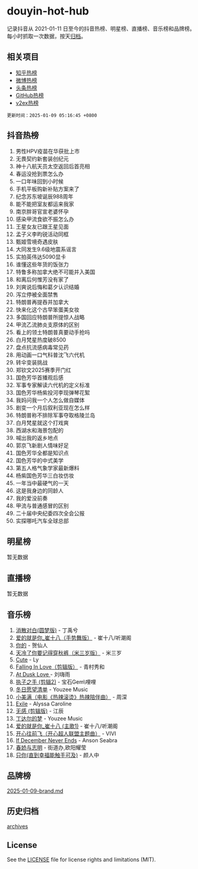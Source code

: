 # douyin-hot-hub

记录抖音从 2021-01-11 日至今的抖音热榜、明星榜、直播榜、音乐榜和品牌榜。每小时抓取一次数据，按天[归档](archives)。

## 相关项目

- [知乎热榜](https://github.com/lonnyzhang423/zhihu-hot-hub)
- [微博热榜](https://github.com/lonnyzhang423/weibo-hot-hub)
- [头条热榜](https://github.com/lonnyzhang423/toutiao-hot-hub)
- [GitHub热榜](https://github.com/lonnyzhang423/github-hot-hub)
- [v2ex热榜](https://github.com/lonnyzhang423/v2ex-hot-hub)


`更新时间：2025-01-09 05:16:45 +0800`

## 抖音热榜

1. 男性HPV疫苗在华获批上市
1. 无畏契约新套装创纪元
1. 神十八航天员太空返回后首亮相
1. 春运没抢到票怎么办
1. 一口年味回到小时候
1. 手机平板购新补贴方案来了
1. 纪念苏东坡诞辰988周年
1. 能不能把室友都运来我家
1. 南京胖哥官宣老婆怀孕
1. 感染甲流食欲不振怎么办
1. 王星女友已跟王星见面
1. 孟子义李昀锐活动同框
1. 甄姬雪境奇遇皮肤
1. 大同发生9.6级地震系谣言
1. 实拍英伟达5090显卡
1. 谁懂这些年货的饭张力
1. 特鲁多称加拿大绝不可能并入美国
1. 和离后何惟芳没有家了
1. 刘爽说后悔和葛夕认识结婚
1. 泻立停被全面禁售
1. 特朗普再提吞并加拿大
1. 快来化这个古早笨蛋美女妆
1. 多国回应特朗普所提惊人战略
1. 甲流乙流肺炎支原体的区别
1. 看上的领土特朗普真要动手抢吗
1. 白月梵星热度破8500
1. 盘点抗流感病毒常见药
1. 用动画一口气科普沈飞六代机
1. 转伞变装挑战
1. 郑钦文2025赛季开门红
1. 国色芳华首播观后感
1. 军事专家解读六代机的定义标准
1. 国色芳华杨紫投河李现弹琴花絮
1. 我妈问我一个人怎么做自媒体
1. 剧变一个月后叙利亚现在怎么样
1. 特朗普称不排除军事夺取格陵兰岛
1. 白月梵星就这个打戏爽
1. 西湖水和海景包配的
1. 喊出我的返乡地点
1. 郭京飞新剧人情味好足
1. 国色芳华全都是知识点
1. 国色芳华的中式美学
1. 第五人格气象学家最新爆料
1. 杨紫国色芳华三白妆仿妆
1. 一年当中最硬气的一天
1. 这是我身边的同龄人
1. 我的爱没前奏
1. 甲流与普通感冒的区别
1. 二十届中央纪委四次全会公报
1. 实探哪吒汽车全球总部

## 明星榜

暂无数据

## 直播榜

暂无数据

## 音乐榜

1. [消散对白(圆梦版)](https://sf5-hl-cdn-tos.douyinstatic.com/obj/tos-cn-ve-2774/og4jB5I5IizzoZVAAAzWgBMAsMDWoArfwBOiFs) - 丁禹兮
1. [爱的就是你_崔十八（手势舞版）](https://sf5-hl-cdn-tos.douyinstatic.com/obj/tos-cn-ve-2774/oApB2AigNyB4sTw7JhBOikMAf0oDJzMWBuIrgm) - 崔十八/听潮阁
1. [你的](https://sf5-hl-cdn-tos.douyinstatic.com/obj/tos-cn-ve-2774/oYuIeKf42jB7sEV6B2upMdpYAgfrQWj0FeRegh) - 贺仙人
1. [天冷了你要记得穿秋裤（米三岁版）](https://sf5-hl-cdn-tos.douyinstatic.com/obj/tos-cn-ve-2774/oQlIwVIDWiZ6BQilAorS7MA0AgCkQDvcZAdm1) - 米三岁
1. [Cute](https://sf5-hl-cdn-tos.douyinstatic.com/obj/tos-cn-ve-2774/o4IbIzHWKAAB4wsS5qMBRiiAlEBGTpQRNfFvuo) - Ly
1. [Falling In Love（剪辑版）](https://sf5-hl-cdn-tos.douyinstatic.com/obj/tos-cn-ve-2774/o8ajpA8zzgBPahbBIO8AcKGBLJezFCRd1wfP9f) - 青村秀和
1. [ At Dusk  Love ](https://sf5-hl-cdn-tos.douyinstatic.com/obj/tos-cn-ve-2774/o8CrpCf5CaYgI4ZrtQgMQAFEfuGqNnRSDQAPBc) - 刘嗨雨
1. [执子之手 (剪辑2)](https://sf5-hl-cdn-tos.douyinstatic.com/obj/tos-cn-ve-2774/oUoZLQjCc31XzqsBnBQUNgeKtYPBcgbFDwtfcu) - 宝石Gem\哩哩
1. [冬日愿望清单](https://sf5-hl-cdn-tos.douyinstatic.com/obj/tos-cn-ve-2774/oIIgUOeamCFCVAzxN6MFRLIBlLGpUqQxeeHrLE) - Youzee Music
1. [小美满（电影《热辣滚烫》热辣陪伴曲）](https://sf5-hl-cdn-tos.douyinstatic.com/obj/tos-cn-ve-2774/o0GAn2lSgfZIDUgtevCGDQYnFg4CwnrBaxbTZL) - 周深
1. [Exile](https://sf5-hl-cdn-tos.douyinstatic.com/obj/tos-cn-ve-2774/oYj4gAQTknKE3WW0Je8KGmQ7z1cA4FefwtbufD) - Alyssa Caroline
1. [无感 (剪辑版)](https://sf5-hl-cdn-tos.douyinstatic.com/obj/tos-cn-ve-2774/o0eIsUzJBDlQaQFC5OFlgbMEZC1TFYBftOBn6p) - 江辰
1. [丁达尔的梦](https://sf5-hl-cdn-tos.douyinstatic.com/obj/tos-cn-ve-2774/oMU3WirUZBVQkAC9ccG5P2IQirziZM2RTInUY) - Youzee Music
1. [爱的就是你_崔十八 (主歌1)](https://sf5-hl-cdn-tos.douyinstatic.com/obj/tos-cn-ve-2774/oI5BO5DhFZ6UTcNCnZaOCBLtZ7WIMQGfgnXf5E) - 崔十八/听潮阁
1. [开心往前飞（开心超人联盟主题曲）](https://sf5-hl-cdn-tos.douyinstatic.com/obj/tos-cn-ve-2774/9d8fb7c82cf1421fb93a9fe925275e0a) - VIVI
1. [If December Never Ends](https://sf5-hl-cdn-tos.douyinstatic.com/obj/tos-cn-ve-2774/oY1IQMoTgCFIBg8RZifyqlBBt1UFgitTYmxeOS) - Anson Seabra
1. [春娇与志明](https://sf5-hl-cdn-tos.douyinstatic.com/obj/tos-cn-ve-2774/e530d8fceb7044b39707d7f9ff54add1) - 街道办,欧阳耀莹
1. [只你(直到幸福能触手可及)](https://sf5-hl-cdn-tos.douyinstatic.com/obj/tos-cn-ve-2774/o0lBkRDzFTeaVSUz3ZZSCBVtZ5DIMQGfgmEAuE) - 颜人中

## 品牌榜

[2025-01-09-brand.md](archives/2025-01-09-brand.md)

## 历史归档

[archives](archives)

## License

See the [LICENSE](LICENSE) file for license rights and limitations (MIT).
